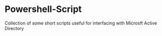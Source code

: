 # Powershell-Script
Collection of some short scripts useful for interfacing with Microsft Active Directory
